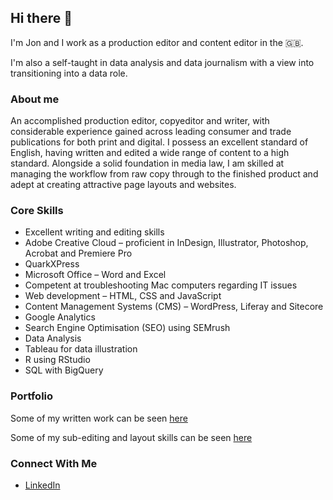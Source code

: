 ## Hi there 👋

I'm Jon and I work as a production editor and content editor in the 🇬🇧.

I'm also a self-taught in data analysis and data journalism with a view into transitioning into a data role.  

### About me

An accomplished production editor, copyeditor and writer, with considerable experience gained across leading consumer and trade publications for both print and digital. I possess an excellent standard of English, having written and edited a wide range of content to a high standard. Alongside a solid foundation in media law, I am skilled at managing the workflow from raw copy through to the finished product and adept at creating attractive page layouts and websites.

### Core Skills

- Excellent writing and editing skills
- Adobe Creative Cloud – proficient in InDesign, Illustrator, Photoshop, Acrobat and Premiere Pro
- QuarkXPress
- Microsoft Office – Word and Excel
- Competent at troubleshooting Mac computers regarding IT issues
- Web development – HTML, CSS and JavaScript
- Content Management Systems (CMS) – WordPress, Liferay and Sitecore
- Google Analytics
- Search Engine Optimisation (SEO) using SEMrush 
- Data Analysis
- Tableau for data illustration
- R using RStudio
- SQL with BigQuery

### Portfolio

Some of my written work can be seen [here](https://github.com/JonLysons/Writing_Portfolio#readme)

Some of my sub-editing and layout skills can be seen [here](https://github.com/JonLysons/Layout_Portfolio#readme)

### Connect With Me

- [LinkedIn](https://www.linkedin.com/in/jonlysons/)


<!--
**JonLysons/JonLysons** is a ✨ _special_ ✨ repository because its `README.md` (this file) appears on your GitHub profile.

Here are some ideas to get you started:

- 🔭 I’m currently working on ...
- 🌱 I’m currently learning ...
- 👯 I’m looking to collaborate on ...
- 🤔 I’m looking for help with ...
- 💬 Ask me about ...
- 📫 How to reach me: ...
- 😄 Pronouns: ...
- ⚡ Fun fact: ...
-->
